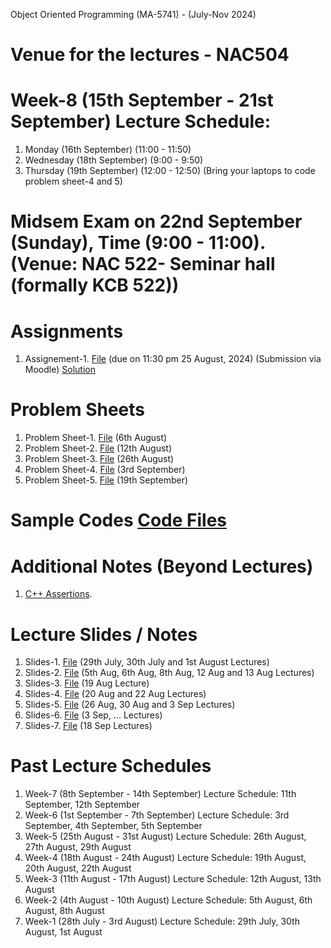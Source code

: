 Object Oriented Programming (MA-5741) - (July-Nov 2024)
# Venue for the lectures - NAC504
# Week-8 (15th September - 21st September) Lecture Schedule:
1. Monday (16th September) (11:00 - 11:50) 
3. Wednesday (18th September) (9:00 - 9:50)
4. Thursday (19th September) (12:00 - 12:50) (Bring your laptops to code problem sheet-4 and 5)

# Midsem Exam on 22nd September (Sunday), Time (9:00 - 11:00). (Venue: NAC 522- Seminar hall (formally KCB 522))

# Assignments
1. Assignement-1. [File](OOP_August_2024/assignement_1.pdf) (due on 11:30 pm 25 August, 2024) (Submission via Moodle) [Solution](ex_Codes/assngmnt-1_sol.cpp)

# Problem Sheets
1. Problem Sheet-1. [File](OOP_August_2024/problem_sheet-1.pdf) (6th August)
2. Problem Sheet-2. [File](OOP_August_2024/problem_sheet-2.pdf) (12th August)
3. Problem Sheet-3. [File](OOP_August_2024/problem_sheet-3.pdf) (26th August)
4. Problem Sheet-4. [File](OOP_August_2024/problem_sheet-4.pdf) (3rd September)
5. Problem Sheet-5. [File](OOP_August_2024/problem_sheet-5.pdf) (19th September)

# Sample Codes [Code Files](example-codes.md)

# Additional Notes (Beyond Lectures)
1. [C++ Assertions](OOP_August_2024/assertions.pdf). 
   
# Lecture Slides / Notes
1. Slides-1. [File](OOP_August_2024/Slides-1.pdf) (29th July, 30th July and 1st August Lectures)
2. Slides-2. [File](OOP_August_2024/Slides-2.pdf) (5th Aug, 6th Aug, 8th Aug, 12 Aug and 13 Aug Lectures)
3. Slides-3. [File](OOP_August_2024/Slides-3.pdf) (19 Aug Lecture)
4. Slides-4. [File](OOP_August_2024/Slides-4.pdf) (20 Aug and 22 Aug Lectures)
5. Slides-5. [File](OOP_August_2024/Slides-5.pdf) (26 Aug, 30 Aug and 3 Sep Lectures)
6. Slides-6. [File](OOP_August_2024/Slides-6.pdf) (3 Sep, ... Lectures)
7. Slides-7. [File](OOP_August_2024/Slides-7.pdf) (18 Sep Lectures)


# Past Lecture Schedules

1. Week-7 (8th September - 14th September) Lecture Schedule: 11th September, 12th September
2. Week-6 (1st September - 7th September) Lecture Schedule: 3rd September, 4th September, 5th September
3. Week-5 (25th August - 31st August) Lecture Schedule: 26th August, 27th August, 29th August
4. Week-4 (18th August - 24th August) Lecture Schedule: 19th August, 20th August, 22th August
5. Week-3 (11th August - 17th August) Lecture Schedule: 12th August, 13th August
6. Week-2 (4th August - 10th August) Lecture Schedule: 5th August, 6th August, 8th August
7. Week-1 (28th July - 3rd August) Lecture Schedule: 29th July, 30th August, 1st August
